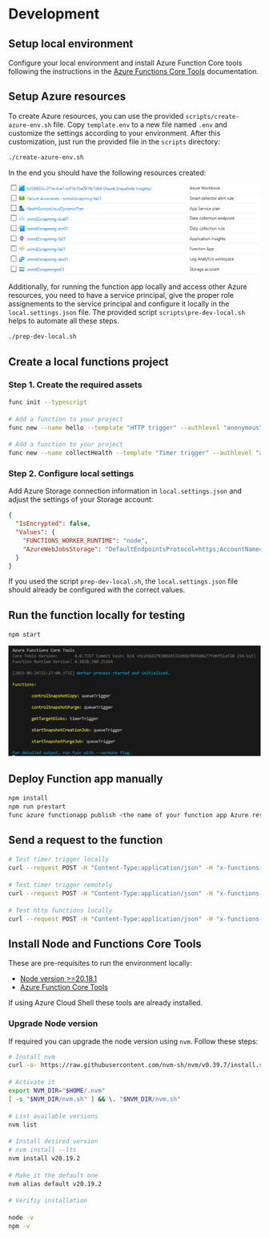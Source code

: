 # Development

## Setup local environment

Configure your local environment and install Azure Function Core tools following the instructions in the [Azure Functions Core Tools](https://learn.microsoft.com/en-us/azure/azure-functions/create-first-function-cli-typescript?tabs=linux%2Cazure-cli%2Cbrowser&pivots=nodejs-model-v4) documentation.


## Setup Azure resources

To create Azure resources, you can use the provided `scripts/create-azure-env.sh` file. Copy `template.env` to a new file named `.env` and customize the settings according to your environment.
After this customization, just run the provided file in the `scripts` directory:

```bash
./create-azure-env.sh
```

In the end you should have the following resources created:

![alt text](images/resources.png)

Additionally, for running the function app locally and access other Azure resources, you need to have a service principal, give the proper role assignements to the service principal and configure it locally in the `local.settings.json` file. The provided script `scripts\pre-dev-local.sh` helps to automate all these steps.

```bash
./prep-dev-local.sh
```

## Create a local functions project

### Step 1. Create the required assets

```bash
func init --typescript

# Add a function to your project 
func new --name hello --template "HTTP trigger" --authlevel "anonymous"

# Add a function to your project 
func new --name collectHealth --template "Timer trigger" --authlevel "anonymous"
```

### Step 2. Configure local settings

Add Azure Storage connection information in `local.settings.json` and adjust the settings of your Storage account:

```json
{
  "IsEncrypted": false,
  "Values": {
    "FUNCTIONS_WORKER_RUNTIME": "node",
    "AzureWebJobsStorage": "DefaultEndpointsProtocol=https;AccountName=your_storage_account_name;AccountKey=your_storage_account_key;EndpointSuffix=core.windows.net"
  }
}
```

If you used the script `prep-dev-local.sh`, the `local.settings.json` file should already be configured with the correct values.


## Run the function locally for testing

```bash
npm start
```

![alt text](images/run-local.png)


## Deploy Function app manually

```bash
npm install
npm run prestart
func azure functionapp publish <the name of your function app Azure resource> --typescript
```


## Send a request to the function

```bash
# Test timer trigger locally
curl --request POST -H "Content-Type:application/json" -H "x-functions-key:xxxxxxxxxxxxx" --data '{"input":""}'  http://localhost:7071/admin/functions/getTargetDisks

# Test timer trigger remotely
curl --request POST -H "Content-Type:application/json" -H "x-functions-key:xxxxxxxxxxxxx" --data '{"input":""}'  https://xpto.azurewebsites.net/admin/functions/getTargetDisks

# Test http functions locally
curl --request POST -H "Content-Type:application/json" -H "x-functions-key:xxxxxxxxxxxxx" --data '{"input":""}'  http://localhost:7071/api/hello
```


## Install Node and Functions Core Tools

These are pre-requisites to run the environment locally:
- [Node version >=20.18.1](https://nodejs.org/en/)
- [Azure Function Core Tools](https://learn.microsoft.com/en-us/azure/azure-functions/functions-run-local?tabs=linux%2Cisolated-process%2Cnode-v4%2Cpython-v2%2Chttp-trigger%2Ccontainer-apps&pivots=programming-language-typescript#install-the-azure-functions-core-tools)

If using Azure Cloud Shell these tools are already installed.

### Upgrade Node version

If required you can upgrade the node version using `nvm`. Follow these steps:

```bash
# Install nvm
curl -o- https://raw.githubusercontent.com/nvm-sh/nvm/v0.39.7/install.sh | bash

# Activate it
export NVM_DIR="$HOME/.nvm"
[ -s "$NVM_DIR/nvm.sh" ] && \. "$NVM_DIR/nvm.sh"

# List available versions
nvm list

# Install desired version
# nvm install --lts
nvm install v20.19.2

# Make it the default one
nvm alias default v20.19.2

# Verifiy installation

node -v
npm -v
```
